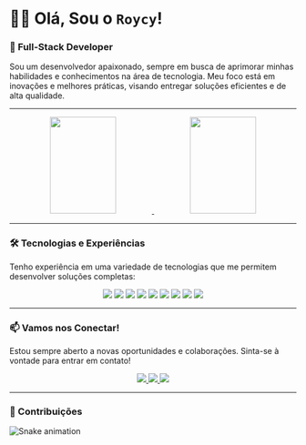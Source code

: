 # 💁‍♂️ Olá, Sou o `Roycy`!

### 🌟 Full-Stack Developer
Sou um desenvolvedor apaixonado, sempre em busca de aprimorar minhas habilidades e conhecimentos na área de tecnologia. Meu foco está em inovações e melhores práticas, visando entregar soluções eficientes e de alta qualidade.

---

<div align="center">
  <a href="https://github.com/roycyeduardo">
    <img width="48%" height="170px" src="https://github-readme-stats.vercel.app/api?username=roycyeduardo&show_icons=true&theme=dark&include_all_commits=true&count_private=true"/>
    <img width="48%" height="170px" src="https://github-readme-stats.vercel.app/api/top-langs/?username=roycyeduardo&layout=compact&langs_count=7&theme=dark"/>
  </a>
</div>

---

### 🛠️ Tecnologias e Experiências
Tenho experiência em uma variedade de tecnologias que me permitem desenvolver soluções completas:

<div align="center">
  <img src="https://img.shields.io/badge/JavaScript-F7DF1E?style=for-the-badge&logo=javascript&logoColor=black">
  <img src="https://img.shields.io/badge/HTML5-E34F26?style=for-the-badge&logo=html5&logoColor=white">
  <img src="https://img.shields.io/badge/CSS3-1572B6?style=for-the-badge&logo=css3&logoColor=white">
  <img src="https://img.shields.io/badge/Bootstrap-7952B3?style=for-the-badge&logo=bootstrap&logoColor=white">
  <img src="https://img.shields.io/badge/PHP-8993BE?style=for-the-badge&logo=php&logoColor=white">
  <img src="https://img.shields.io/badge/Delphi-8C4DFF?style=for-the-badge&logo=delphi&logoColor=white">
  <img src="https://img.shields.io/badge/SQL-003B57?style=for-the-badge&logo=sql&logoColor=white">
  <img src="https://img.shields.io/badge/Figma-F24E1E?style=for-the-badge&logo=figma&logoColor=white">
  <img src="https://img.shields.io/badge/Python-14354C?style=for-the-badge&logo=python&logoColor=white">
</div>

---

### 📫 Vamos nos Conectar!
Estou sempre aberto a novas oportunidades e colaborações. Sinta-se à vontade para entrar em contato!

<div align="center">
  <a href="https://instagram.com/roycyofc" target="_blank">
    <img src="https://img.shields.io/badge/-Instagram-%23E4405F?style=for-the-badge&logo=instagram&logoColor=white" target="_blank">
  </a>
  <a href="mailto:eduardo.roycy@gmail.com">
    <img src="https://img.shields.io/badge/-Gmail-%23333?style=for-the-badge&logo=gmail&logoColor=white" target="_blank">
  </a>
  <a href="https://www.linkedin.com/in/roycy-eduardo-372663253" target="_blank">
    <img src="https://img.shields.io/badge/-LinkedIn-%230077B5?style=for-the-badge&logo=linkedin&logoColor=white" target="_blank">
  </a>
</div>

---

### 🐍 Contribuições
![Snake animation](https://github.com/roycyeduardo/roycyeduardo/blob/output/github-user-contribution.svg)
